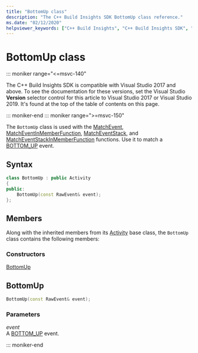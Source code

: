 ```yaml
---
title: "BottomUp class"
description: "The C++ Build Insights SDK BottomUp class reference."
ms.date: "02/12/2020"
helpviewer_keywords: ["C++ Build Insights", "C++ Build Insights SDK", "BottomUp", "throughput analysis", "build time analysis", "vcperf.exe"]
---
```

# BottomUp class

::: moniker range="<=msvc-140"

The C++ Build Insights SDK is compatible with Visual Studio 2017 and above. To see the documentation for these versions, set the Visual Studio **Version** selector control for this article to Visual Studio 2017 or Visual Studio 2019. It's found at the top of the table of contents on this page.

::: moniker-end
::: moniker range=">=msvc-150"

The `BottomUp` class is used with the [MatchEvent](../functions/match-event.md), [MatchEventInMemberFunction](../functions/match-event-in-member-function.md), [MatchEventStack](../functions/match-event-stack.md), and [MatchEventStackInMemberFunction](../functions/match-event-stack-in-member-function.md) functions. Use it to match a [BOTTOM_UP](../event-table.md#bottom-up) event.

## Syntax

```cpp
class BottomUp : public Activity
{
public:
    BottomUp(const RawEvent& event);
};
```

## Members

Along with the inherited members from its [Activity](activity.md) base class, the `BottomUp` class contains the following members:

### Constructors

[BottomUp](#bottom-up)

## <a name="bottom-up"></a> BottomUp

```cpp
BottomUp(const RawEvent& event);
```

### Parameters

*event*\
A [BOTTOM_UP](../event-table.md#bottom-up) event.

::: moniker-end
